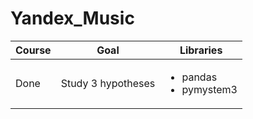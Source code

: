 # Yandex_Music
Course | Goal | Libraries
------------- |---------------- | ---------------- 
Done | Study 3 hypotheses |   <ul><li>pandas</li><li>pymystem3</li>

